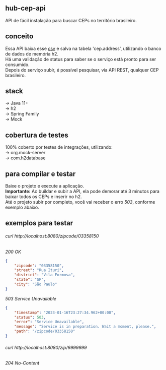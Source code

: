## hub-cep-api
API de fácil instalação para buscar CEPs no território brasileiro.

## conceito
Essa API baixa esse [csv](https://github.com/miltonhit/miltonhit/raw/main/public-assets/cep-20190602.csv) e salva na tabela 'cep.address', utilizando o banco de dados de memória h2.<br>
Há uma validação de status para saber se o serviço está pronto para ser consumido.<br>
Depois do serviço subir, é possível pesquisar, via API REST, qualquer CEP brasileiro.

## stack
-> Java 11+<br>
-> h2<br>
-> Spring Family<br>
-> Mock

## cobertura de testes
100% coberto por testes de integrações, utilizando:<br>
-> org.mock-server<br>
-> com.h2database<br>

## para compilar e testar
Baixe o projeto e execute a aplicação.<br>
**Importante:** Ao buildar e subir a API, ela pode demorar até 3 minutos para baixar todos os CEPs e inserir no h2.<br>
Até o projeto subir por completo, você vai receber o erro *503*, conforme exemplo abaixo.

## exemplos para testar
###### curl http://localhost:8080/zipcode/03358150
*200 OK*
```JSON
{
    "zipcode": "03358150",
    "street": "Rua Ituri",
    "district": "Vila Formosa",
    "state": "SP",
    "city": "São Paulo"
}
```

*503 Service Unavailable*
```JSON
{
    "timestamp": "2023-01-16T23:27:34.962+00:00",
    "status": 503,
    "error": "Service Unavailable",
    "message": "Service is in preparation. Wait a moment, please.",
    "path": "/zipcode/03358150"
}
```

###### curl http://localhost:8080/zip/9999999
*204 No-Content*
